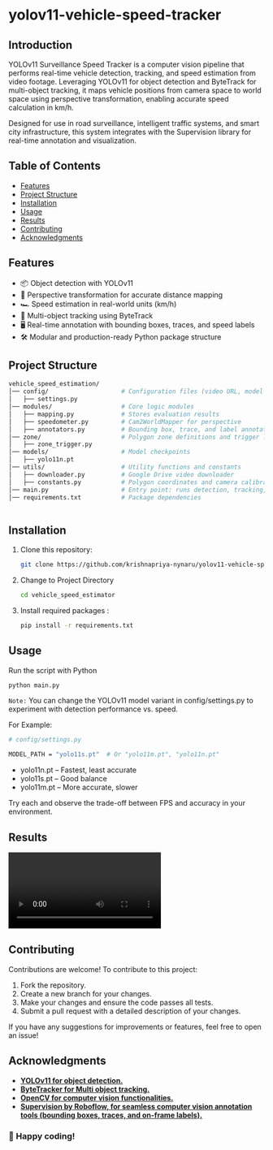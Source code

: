 # yolov11-vehicle-speed-tracker
## Introduction
YOLOv11 Surveillance Speed Tracker is a computer vision pipeline that performs real-time vehicle detection, tracking, and speed estimation from video footage. Leveraging YOLOv11 for object detection and ByteTrack for multi-object tracking, it maps vehicle positions from camera space to world space using perspective transformation, enabling accurate speed calculation in km/h.

Designed for use in road surveillance, intelligent traffic systems, and smart city infrastructure, this system integrates with the Supervision library for real-time annotation and visualization.


## Table of Contents
- [Features](#features)
- [Project Structure](#ProjectStructure)
- [Installation](#installation)
- [Usage](#usage)
- [Results](#results)
- [Contributing](#contributing)
- [Acknowledgments](#acknowledgments)

## Features
- 📦 Object detection with YOLOv11
- 🧭 Perspective transformation for accurate distance mapping
- 🏎️ Speed estimation in real-world units (km/h)
- 🔁 Multi-object tracking using ByteTrack
- 🖥️ Real-time annotation with bounding boxes, traces, and speed labels
- 🛠️ Modular and production-ready Python package structure

## Project Structure
```bash
vehicle_speed_estimation/
│── config/                    # Configuration files (video URL, model path, class filters, constants)
│   ├── settings.py            
│── modules/                   # Core logic modules
│   ├── mapping.py             # Stores evaluation results  
│   ├── speedometer.py         # Cam2WorldMapper for perspective 
│   ├── annotators.py          # Bounding box, trace, and label annotation 
│── zone/                      # Polygon zone definitions and trigger logic
│   ├── zone_trigger.py                 
│── models/                    # Model checkpoints 
│   ├── yolo11n.pt             
│── utils/                     # Utility functions and constants  
│   ├── downloader.py          # Google Drive video downloader      
│   ├── constants.py           # Polygon coordinates and camera calibration points
│── main.py                    # Entry point: runs detection, tracking, and  
│── requirements.txt           # Package dependencies  
 
```
## Installation
1. Clone this repository:
   ```bash
   git clone https://github.com/krishnapriya-nynaru/yolov11-vehicle-speed-tracker.git
2. Change to Project Directory
    ```bash
    cd vehicle_speed_estimator
3. Install required packages :
    ```bash
    pip install -r requirements.txt

## Usage
Run the script with Python
```bash
python main.py
```
`Note:`
You can change the YOLOv11 model variant in config/settings.py to experiment with detection performance vs. speed.

For Example:
```bash
# config/settings.py

MODEL_PATH = "yolo11s.pt"  # Or "yolo11m.pt", "yolo11n.pt"
```
- yolo11n.pt – Fastest, least accurate
- yolo11s.pt – Good balance
- yolo11m.pt – More accurate, slower

Try each and observe the trade-off between FPS and accuracy in your environment.

## Results

![alt_text](https://github.com/krishnapriya-nynaru/yolov11-vehicle-speed-tracker/blob/main/vehicle_speed_estimator/results/output.mp4)


## Contributing 
Contributions are welcome! To contribute to this project:
1. Fork the repository.
2. Create a new branch for your changes.
3. Make your changes and ensure the code passes all tests.
4. Submit a pull request with a detailed description of your changes.

If you have any suggestions for improvements or features, feel free to open an issue!

## Acknowledgments
- [**YOLOv11 for object detection.**](https://github.com/ultralytics/yolov11)
- [**ByteTracker for Multi object tracking.**](https://github.com/FoundationVision/ByteTrack)
- [**OpenCV for computer vision functionalities.**](https://opencv.org/)
- [**Supervision by Roboflow, for seamless computer vision annotation tools (bounding boxes, traces, and on-frame labels).**](https://github.com/roboflow/supervision)

### 🎉 Happy coding!
